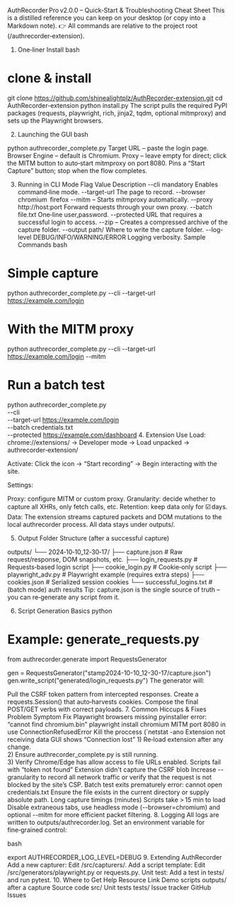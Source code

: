 AuthRecorder Pro v2.0.0 – Quick‑Start & Troubleshooting Cheat Sheet
This is a distilled reference you can keep on your desktop (or copy into a Markdown note).
👉 All commands are relative to the project root (/authrecorder‑extension).

1. One‑liner Install
bash

# clone & install
git clone https://github.com/shinealightplz/AuthRecorder-extension.git
cd AuthRecorder-extension
python install.py
The script pulls the required PyPI packages (requests, playwright, rich, jinja2, tqdm, optional mitmproxy) and sets up the Playwright browsers.

2. Launching the GUI
bash

python authrecorder_complete.py
Target URL – paste the login page.
Browser Engine – default is Chromium.
Proxy – leave empty for direct; click the MITM button to auto‑start mitmproxy on port 8080.
Pins a “Start Capture” button; stop when the flow completes.

3. Running in CLI Mode
Flag	Value	Description
--cli	mandatory	Enables command‑line mode.
--target-url	<URL>	The page to record.
--browser	chromium 	firefox
--mitm	–	Starts mitmproxy automatically.
--proxy	http://host:port	Forward requests through your own proxy.
--batch	file.txt	One‑line user,password.
--protected	<URL>	URL that requires a successful login to access.
--zip	–	Creates a compressed archive of the capture folder.
--output	path/	Where to write the capture folder.
--log-level	DEBUG/INFO/WARNING/ERROR	Logging verbosity.
Sample Commands
bash

# Simple capture
python authrecorder_complete.py --cli --target-url https://example.com/login

# With the MITM proxy
python authrecorder_complete.py --cli --target-url https://example.com/login --mitm

# Run a batch test
python authrecorder_complete.py \
  --cli \
  --target-url https://example.com/login \
  --batch credentials.txt \
  --protected https://example.com/dashboard
4. Extension Use
Load:
chrome://extensions/ → Developer mode → Load unpacked → authrecorder‑extension/

Activate: Click the icon → “Start recording” → Begin interacting with the site.

Settings:

Proxy: configure MITM or custom proxy.
Granularity: decide whether to capture all XHRs, only fetch calls, etc.
Retention: keep data only for ☑️ days.
Data: The extension streams captured packets and DOM mutations to the local authrecorder process. All data stays under outputs/.

5. Output Folder Structure (after a successful capture)

outputs/
└── 2024‑10‑10_12‑30‑17/
    ├── capture.json          # Raw request/response, DOM snapshots, etc.
    ├── login_requests.py     # Requests‑based login script
    ├── cookie_login.py       # Cookie‑only script
    ├── playwright_adv.py    # Playwright example (requires extra steps)
    ├── cookies.json          # Serialized session cookies
    └── successful_logins.txt # (batch mode) auth results
Tip: capture.json is the single source of truth – you can re‑generate any script from it.

6. Script Generation Basics
python

# Example: generate_requests.py
from authrecorder.generate import RequestsGenerator

gen = RequestsGenerator("stamp2024-10-10_12-30-17/capture.json")
gen.write_script("generated/login_requests.py")
The generator will:

Pull the CSRF token pattern from intercepted responses.
Create a requests.Session() that auto‑harvests cookies.
Compose the final POST/GET verbs with correct payloads.
7. Common Hiccups & Fixes
Problem	Symptom	Fix
Playwright browsers missing	pyinstaller error: “cannot find chromium.bin”	playwright install chromium
MITM port 8080 in use	ConnectionRefusedError	Kill the proccess (`netstat -ano
Extension not receiving data	GUI shows “Connection lost”	1) Re‑load extension after any change. <br>2) Ensure authrecorder_complete.py is still running. <br>3) Verify Chrome/Edge has allow access to file URLs enabled.
Scripts fail with “token not found”	Extension didn't capture the CSRF blob	Increase --granularity to record all network traffic or verify that the request is not blocked by the site’s CSP.
Batch test exits prematurely	error: cannot open credentials.txt	Ensure the file exists in the current directory or supply absolute path.
Long capture timings (minutes)	Scripts take > 15 min to load	Disable extraneous tabs, use headless mode (--browser=chromium) and optional --mitm for more efficient packet filtering.
8. Logging
All logs are written to outputs/authrecorder.log.
Set an environment variable for fine‑grained control:

bash

export AUTHRECORDER_LOG_LEVEL=DEBUG
9. Extending AuthRecorder
Add a new capturer: Edit /src/capturers/.
Add a script template: Edit /src/generators/playwright.py or requests.py.
Unit test: Add a test in tests/ and run pytest.
10. Where to Get Help
Resource	Link
Demo scripts	outputs/ after a capture
Source code	src/
Unit tests	tests/
Issue tracker	GitHub Issues
